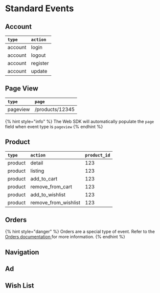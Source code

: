 # Standard Events

## Account

| `type` | `action` |
| :--- | :--- |
| account | login |
| account | logout |
| account | register |
| account  | update |

## Page View

| `type` | `page` |
| :--- | :--- |
| pageview | /products/12345 |

{% hint style="info" %}
The Web SDK will automatically populate the `page` field when event type is `pageview`
{% endhint %}

## Product

| `type` | `action` | `product_id` |
| :--- | :--- | :--- |
| product | detail | 123 |
| product | listing | 123 |
| product | add\_to\_cart | 123 |
| product | remove\_from\_cart | 123 |
| product | add\_to\_wishlist | 123 |
| product | remove\_from\_wishlist | 123 |

## Orders

{% hint style="danger" %}
Orders are a special type of event. Refer to the [Orders documentation ](../orders.md)for more information.
{% endhint %}

## Navigation



## Ad

## Wish List



